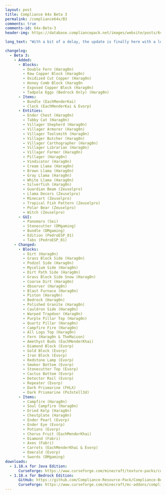 ```yaml
---
layout: post
title: Compliance 64x Beta 3
permalink: /compliance64x/B3
comments: true
comments-id: 64x-Beta-3
header-img: https://database.compliancepack.net/images/website/posts/64x/B3.jpg

long_text: "With a bit of a delay, the update is finally here with a lot of cool additions and changes. Look at this cute little panda. More blocks are now completed such as: the tall fern, oxidized copper and honey comb block. In addition, we are bringing you villagers, and some of their clothes, as well as spitting llamas and ender chests. This update also includes the redoing of some very old textures from the earlier versions. And as always, take care of yourself and stay tuned for more updates!"

changelog:
  - Beta 3:
    - Added:
      - Blocks:
        - Double Fern (Harag0n)
        - Raw Copper Block (Harag0n)
        - Oxidized Cut Copper (Harag0n)
        - Honey Comb Block (Harag0n
        - Exposed Copper Block (Harag0n)
		- Tadpole Eggs (Bedrock Only) (Harag0n)
      - Items:
        - Bundle (EachMenderKai)
        - Clock (EachMenderKai & Evorp)
      - Entities:
        - Ender Chest (Harag0n)
        - Tabby Cat (Harag0n)
        - Villager Shepherd (Harag0n)
        - Villager Armorer (Harag0n)
        - Villager Toolsmith (Harag0n)
        - Villager Butcher (Harag0n)
        - Villager Carthographer (Harag0n)
        - Villager Librarian (Harag0n)
        - Villager Farmer (Harag0n)
        - Pillager (Harag0n)
        - Vindicator (Harag0n)
        - Cream Llama (Harag0n)
        - Brown Llama (Harag0n)
        - Gray Llama (Harag0n)
        - White Llama (Harag0n)
        - Silverfish (Harag0n)
        - Guardian Beam (Zeuselpro)
        - Llama Decors (Zeuselpro)
        - Minecart (Zeuselpro)
        - Tropical Fish Pattern (Zeuselpro)
        - Polar Bear (Zeuselpro)
        - Witch (Zeuselpro)
      - GUI:
        - Panomaro (Sei)
        - Stonecutter (DMgaming)
        - Bundle (DMgaming)
        - Edition (PedroESP_01)
        - Tabs (PedroESP_01)
    - Changed:
      - Blocks:
        - Dirt (Harag0n)
        - Grass Block Side (Harag0n)
        - Podzol Side (Harag0n)
        - Mycelium Side (Harag0n)
        - Dirt Path Side (Harag0n)
        - Grass Block Side Snow (Harag0n)
        - Coarse Dirt (Harag0n)
        - Observer (Harag0n)
        - Blast Furnace (Harag0n)
        - Piston (Harag0n)
        - Bedrock (Harag0n)
        - Polished Granite (Harag0n)
        - Cauldron Side (Harag0n)
        - Warped Trapdoor (Harag0n)
        - Purple Pillar Top (Harag0n)
        - Quartz Pillar (Harag0n)
        - Campfire Fire (Harag0n)
        - All Logs Top (Harag0n)
        - Fern (Harag0n & TheMaison)
        - Amethyst Buds (EachMenderKhai)
        - Diamond Block (Evorp)
        - Gold Block (Evorp)
        - Iron Block (Evorp)
        - Redstone Lamp (Evorp)
        - Smoker Bottom (Evorp)
        - Stonecutter Top (Evorp)
        - Cactus Bottom (Evorp)
        - Detector Rail (Evorp)
        - Repeater (Evorp)
        - Dark Prismarine (FHLX)
        - Dark Prismarine (Po3stell3d)
      - Items:
        - Campfire (Harag0n)
        - Soul Campfire (Harag0n)
        - Dried Kelp (Harag0n)
        - Chestplate (Harag0n)
        - Ender Pearl (Evorp)
        - Ender Eye (Evorp)
        - Potions (Evorp)
        - Chorus Fruit (EachMenderKhai)
        - Diamond (Fabri)
        - Axes (Fabri)
        - Carrots (EachMenderKhai & Evorp)
        - Emerald (Evorp)
        - Swords (DMgaming)
downloads:
  - 1.18.x for Java Edition:
      CurseForge: https://www.curseforge.com/minecraft/texture-packs/compliance-64x/files/3578938
  - 1.18.x for Bedrock Edition:
      GitHub: https://github.com/Compliance-Resource-Pack/Compliance-Bedrock-64x/releases/download/beta-2/Compliance.64x.Bedrock.Beta.2.mcpack
      CurseForge: https://www.curseforge.com/minecraft/mc-addons/compliance-64x-bedrock/files/3578945
---
```


